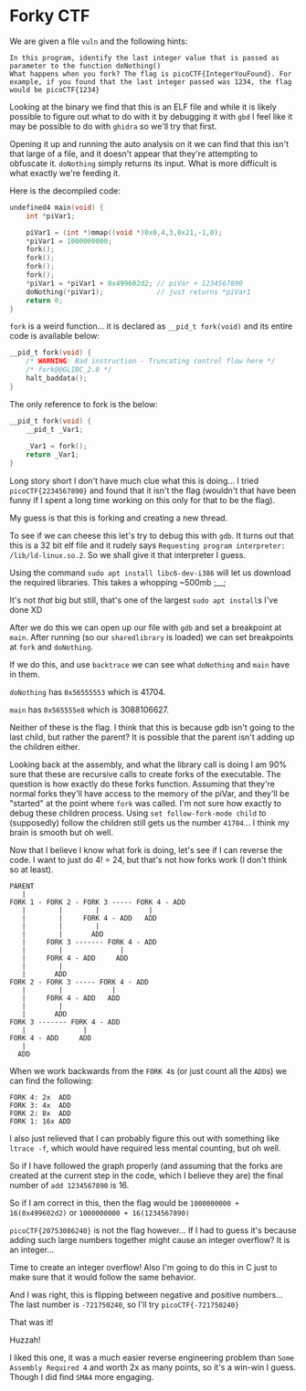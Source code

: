 # Forky CTF

We are given a file `vuln` and the following hints:

```text
In this program, identify the last integer value that is passed as parameter to the function doNothing()
What happens when you fork? The flag is picoCTF{IntegerYouFound}. For example, if you found that the last integer passed was 1234, the flag would be picoCTF{1234}
```

Looking at the binary we find that this is an ELF file and while it is likely possible to figure out what to do with it by debugging it with `gbd` I feel like it may be possible to do with `ghidra` so we'll try that first.

Opening it up and running the auto analysis on it we can find that this isn't that large of a file, and it doesn't appear that they're attempting to obfuscate it. `doNothing` simply returns its input. What is more difficult is what exactly we're feeding it.

Here is the decompiled code:

```C
undefined4 main(void) {
    int *piVar1;

    piVar1 = (int *)mmap((void *)0x0,4,3,0x21,-1,0);
    *piVar1 = 1000000000;
    fork();
    fork();
    fork();
    fork();
    *piVar1 = *piVar1 + 0x499602d2; // piVar + 1234567890
    doNothing(*piVar1);             // just returns *piVar1
    return 0;
}
```

`fork` is a weird function... it is declared as `__pid_t fork(void)` and its entire code is available below:

```C
__pid_t fork(void) {
    /* WARNING: Bad instruction - Truncating control flow here */
    /* fork@@GLIBC_2.0 */
    halt_baddata();
}
```

The only reference to fork is the below:

```C
__pid_t fork(void) {
    __pid_t _Var1;
    
    _Var1 = fork();
    return _Var1;
}
```

Long story short I don't have much clue what this is doing... I tried `picoCTF{2234567890}` and found that it isn't the flag (wouldn't that have been funny if I spent a long time working on this only for that to be the flag).

My guess is that this is forking and creating a new thread.

To see if we can cheese this let's try to debug this with `gdb`. It turns out that this is a 32 bit elf file and it rudely says `Requesting program interpreter: /lib/ld-linux.so.2`. So we shall give it that interpreter I guess.

Using the command `sudo apt install libc6-dev-i386` will let us download the required libraries. This takes a whopping ~500mb ;__;

It's not *that* big but still, that's one of the largest `sudo apt install`s I've done XD

After we do this we can open up our file with `gdb` and set a breakpoint at `main`. After running (so our `sharedlibrary` is loaded) we can set breakpoints at `fork` and `doNothing`.

If we do this, and use `backtrace` we can see what `doNothing` and `main` have in them.

`doNothing` has `0x56555553` which is 41704.

`main` has `0x565555e8` which is 3088106627.

Neither of these is the flag. I think that this is because gdb isn't going to the last child, but rather the parent? It is possible that the parent isn't adding up the children either.

Looking back at the assembly, and what the library call is doing I am 90% sure that these are recursive calls to create forks of the executable. The question is how exactly do these forks function. Assuming that they're normal forks they'll have access to the memory of the piVar, and they'll be "started" at the point where `fork` was called. I'm not sure how exactly to debug these children process. Using `set follow-fork-mode child` to (supposedly) follow the children still gets us the number `41704`... I think my brain is smooth but oh well.

Now that I believe I know what fork is doing, let's see if I can reverse the code. I want to just do 4! = 24, but that's not how forks work (I don't think so at least).

```text
PARENT
   |
FORK 1 - FORK 2 - FORK 3 ----- FORK 4 - ADD
   |        |        |            |
   |        |     FORK 4 - ADD   ADD
   |        |        |
   |        |       ADD
   |     FORK 3 ------- FORK 4 - ADD
   |        |              |
   |     FORK 4 - ADD     ADD
   |        |
   |       ADD
FORK 2 - FORK 3 ----- FORK 4 - ADD
   |        |            |
   |     FORK 4 - ADD   ADD
   |        |
   |       ADD
FORK 3 ------- FORK 4 - ADD
   |              |
FORK 4 - ADD     ADD
   |
  ADD
```

When we work backwards from the `FORK 4`s (or just count all the `ADD`s) we can find the following:

```text
FORK 4: 2x  ADD
FORK 3: 4x  ADD
FORK 2: 8x  ADD
FORK 1: 16x ADD
```

I also just relieved that I can probably figure this out with something like `ltrace -f`, which would have required less mental counting, but oh well.

So if I have followed the graph properly (and assuming that the forks are created at the current step in the code, which I believe they are) the final number of `add 1234567890` is 16.

So if I am correct in this, then the flag would be `1000000000 + 16(0x499602d2)` or `1000000000 + 16(1234567890)`

`picoCTF{20753086240}` is not the flag however... If I had to guess it's because adding such large numbers together might cause an integer overflow? It is an integer...

Time to create an integer overflow! Also I'm going to do this in C just to make sure that it would follow the same behavior.

And I was right, this is flipping between negative and positive numbers... The last number is `-721750240`, so I'll try `picoCTF{-721750240}`

That was it!

Huzzah!

I liked this one, it was a much easier reverse engineering problem than `Some Assembly Required 4` and worth 2x as many points, so it's a win-win I guess. Though I did find `SMA4` more engaging.
